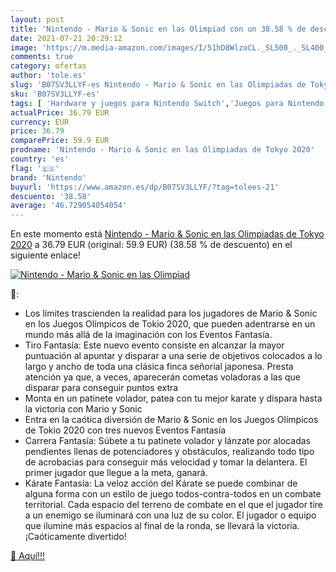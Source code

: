 ```yaml
---
layout: post
title: 'Nintendo - Mario & Sonic en las Olimpiad con un 38.58 % de descuento'
date: 2021-07-21 20:29:12
image: 'https://m.media-amazon.com/images/I/51hD8WlzoCL._SL500_._SL400_.jpg'
comments: true
category: ofertas
author: 'tole.es'
slug: 'B07SV3LLYF-es Nintendo - Mario & Sonic en las Olimpiadas de Tokyo 2020'
sku: 'B07SV3LLYF-es'
tags: [ 'Hardware y juegos para Nintendo Switch','Juegos para Nintendo Switch','Videojuegos','nintendo', ]
actualPrice: 36.79 EUR
currency: EUR
price: 36.79
comparePrice: 59.9 EUR
prodname: 'Nintendo - Mario & Sonic en las Olimpiadas de Tokyo 2020'
country: 'es'
flag: '🇪🇸'
brand: 'Nintendo'
buyurl: 'https://www.amazon.es/dp/B07SV3LLYF/?tag=tolees-21'
descuento: '38.58'
average: '46.729054054054'
---
```


En este momento está [Nintendo - Mario & Sonic en las Olimpiadas de Tokyo 2020](https://www.amazon.es/dp/B07SV3LLYF/?tag=tolees-21) a 36.79 EUR (original: 59.9 EUR) (38.58 %  de descuento) en el siguiente enlace!

[![Nintendo - Mario & Sonic en las Olimpiad](https://m.media-amazon.com/images/I/51hD8WlzoCL._SL500_._SL400_.jpg)](https://www.amazon.es/dp/B07SV3LLYF/?tag=tolees-21)

🔎:

- Los límites trascienden la realidad para los jugadores de Mario & Sonic en los Juegos Olímpicos de Tokio 2020, que pueden adentrarse en un mundo más allá de la imaginación con los Eventos Fantasía.
- Tiro Fantasía: Este nuevo evento consiste en alcanzar la mayor puntuación al apuntar y disparar a una serie de objetivos colocados a lo largo y ancho de toda una clásica finca señorial japonesa. Presta atención ya que, a veces, aparecerán cometas voladoras a las que disparar para conseguir puntos extra
- Monta en un patinete volador, patea con tu mejor karate y dispara hasta la victoria con Mario y Sonic
- Entra en la caótica diversión de Mario & Sonic en los Juegos Olímpicos de Tokio 2020 con tres nuevos Eventos Fantasía
- Carrera Fantasía: Súbete a tu patinete volador y lánzate por alocadas pendientes llenas de potenciadores y obstáculos, realizando todo tipo de acrobacias para conseguir más velocidad y tomar la delantera. El primer jugador que llegue a la meta, ganará.
- Kárate Fantasía: La veloz acción del Kárate se puede combinar de alguna forma con un estilo de juego todos-contra-todos en un combate territorial. Cada espacio del terreno de combate en el que el jugador tire a un enemigo se iluminará con una luz de su color. El jugador o equipo que ilumine más espacios al final de la ronda, se llevará la victoria. ¡Caóticamente divertido!

[🛒 Aquí!!!](https://www.amazon.es/dp/B07SV3LLYF/?tag=tolees-21)
